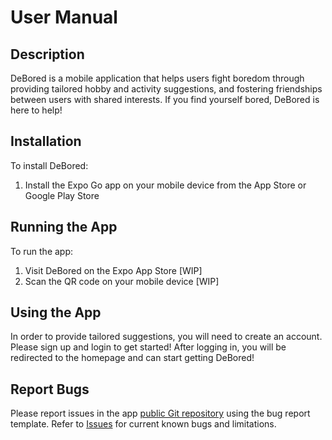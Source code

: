 # User Manual 

## Description

DeBored is a mobile application that helps users fight boredom through providing tailored hobby and activity suggestions, and fostering friendships between users with shared interests. If you find yourself bored, DeBored is here to help!

## Installation 

To install DeBored: 
1. Install the Expo Go app on your mobile device from the App Store or Google Play Store
  
## Running the App

To run the app: 
1. Visit DeBored on the Expo App Store [WIP]
2. Scan the QR code on your mobile device [WIP]

## Using the App

In order to provide tailored suggestions, you will need to create an account. Please sign up and login to get started! After logging in, you will be redirected to the homepage and can start getting DeBored!

## Report Bugs 

Please report issues in the app [public Git repository](https://github.com/ttrenh/DeBored/) using the bug report template. Refer to [Issues](https://github.com/ttrenh/DeBored/issues) for current known bugs and limitations.
